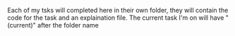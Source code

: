 Each of my tsks will completed here in their own folder, they will contain the code for the task and an explaination file. The current task I'm on will have "(current)" after the folder name
